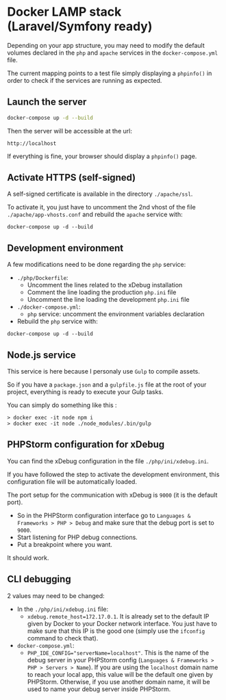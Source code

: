 # Docker LAMP stack (Laravel/Symfony ready)

Depending on your app structure, you may need to modify the default volumes declared in the `php` and `apache` services in the `docker-compose.yml` file. 

The current mapping points to a test file simply displaying a `phpinfo()` in order to check if the services are running as expected.

## Launch the server
```bash
docker-compose up -d --build
```

Then the server will be accessible at the url:
```
http://localhost
```

If everything is fine, your browser should display a `phpinfo()` page.

## Activate HTTPS (self-signed)

A self-signed certificate is available in the directory `./apache/ssl`.

To activate it, you just have to uncomment the 2nd vhost of the file `./apache/app-vhosts.conf` and rebuild the `apache` service with:
```
docker-compose up -d --build
```

## Development environment
A few modifications need to be done regarding the `php` service:
- `./php/Dockerfile`: 
    - Uncomment the lines related to the xDebug installation
    - Comment the line loading the production `php.ini` file
    - Uncomment the line loading the development `php.ini` file
- `./docker-compose.yml`:
    - `php` service: uncomment the environment variables declaration
- Rebuild the `php` service with:
```
docker-compose up -d --build
```

## Node.js service

This service is here because I personaly use `Gulp` to compile assets.

So if you have a `package.json` and a `gulpfile.js` file at the root of your project, everything is ready to execute your Gulp tasks.

You can simply do something like this :
```
> docker exec -it node npm i
> docker exec -it node ./node_modules/.bin/gulp
```

## PHPStorm configuration for xDebug

You can find the xDebug configuration in the file `./php/ini/xdebug.ini`.

If you have followed the step to activate the development environment, this configuration file will be automatically loaded.

The port setup for the communication with xDebug is `9000` (it is the default port).

- So in the PHPStorm configuration interface go to `Languages & Frameworks > PHP > Debug` and make sure that the debug port is set to `9000`.
- Start listening for PHP debug connections.
- Put a breakpoint where you want.

It should work.

## CLI debugging

2 values may need to be changed:
- In the `./php/ini/xdebug.ini` file:
    - `xdebug.remote_host=172.17.0.1`. It is already set to the default IP given by Docker to your Docker network interface. You just have to make sure that this IP is the good one (simply use the `ifconfig` command to check that).
- `docker-compose.yml`:
    - `PHP_IDE_CONFIG="serverName=localhost"`. This is the name of the debug server in your PHPStorm config (`Languages & Frameworks > PHP > Servers > Name`). If you are using the `localhost` domain name to reach your local app, this value will be the default one given by PHPStorm. Otherwise, if you use another domain name, it will be used to name your debug server inside PHPStorm.
